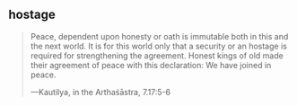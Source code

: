 ## hostage
> Peace, dependent upon honesty or oath is immutable both in this and the next world. It is for this world only that a security or an hostage is required for strengthening the agreement. Honest kings of old made their agreement of peace with this declaration: We have joined in peace.
> 
> —Kautilya, in the Arthaśāstra, 7.17:5-6